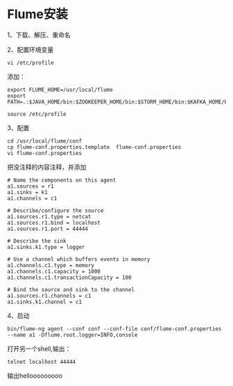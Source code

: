 # Flume安装

1、下载、解压、重命名

2、配置环境变量

	vi /etc/profile

添加：

	export FLUME_HOME=/usr/local/flume
	export PATH=.:$JAVA_HOME/bin:$ZOOKEEPER_HOME/bin:$STORM_HOME/bin:$KAFKA_HOME/bin:$FLUME_HOME/bin:$PATH

	source /etc/profile

3、配置

	cd /usr/local/flume/conf
	cp flume-conf.properties.template  flume-conf.properties
	vi flume-conf.properties

把没注释的内容注释，并添加

	# Name the components on this agent
	a1.sources = r1
	a1.sinks = k1
	a1.channels = c1

	# Describe/configure the source
	a1.sources.r1.type = netcat
	a1.sources.r1.bind = localhost
	a1.sources.r1.port = 44444

	# Describe the sink
	a1.sinks.k1.type = logger

	# Use a channel which buffers events in memory
	a1.channels.c1.type = memory
	a1.channels.c1.capacity = 1000
	a1.channels.c1.transactionCapacity = 100

	# Bind the source and sink to the channel
	a1.sources.r1.channels = c1
	a1.sinks.k1.channel = c1

4、启动

	bin/flume-ng agent --conf conf --conf-file conf/flume-conf.properties --name a1 -Dflume.root.logger=INFO,console

打开另一个shell,输出：

	telnet localhost 44444

输出hellooooooooo
